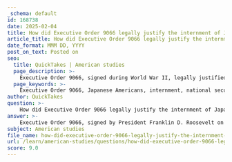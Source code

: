 ```yaml
---
_schema: default
id: 168738
date: 2025-02-04
title: How did Executive Order 9066 legally justify the internment of Japanese Americans?
article_title: How did Executive Order 9066 legally justify the internment of Japanese Americans?
date_format: MMM DD, YYYY
post_on_text: Posted on
seo:
  title: QuickTakes | American studies
  page_description: >-
    Executive Order 9066, signed during World War II, legally justified the internment of Japanese Americans based on national security concerns and wartime fears. Despite being framed as a necessary security measure, it has been criticized for violating civil rights and for its racial discrimination.
  page_keywords: >-
    Executive Order 9066, Japanese Americans, internment, national security, wartime hysteria, racial prejudice, Korematsu v. United States, civil liberties, racial discrimination, forced relocation
author: QuickTakes
question: >-
    How did Executive Order 9066 legally justify the internment of Japanese Americans?
answer: >-
    Executive Order 9066, signed by President Franklin D. Roosevelt on February 19, 1942, legally justified the internment of Japanese Americans by authorizing the Secretary of War to designate military areas and remove individuals from those areas deemed a threat to national security. This order was a direct response to the attack on Pearl Harbor and the prevailing fears of espionage and sabotage by Japanese Americans, particularly in the context of World War II.\n\nThe government framed the internment as a necessary measure for national security, arguing that the relocation of Japanese Americans was essential to prevent potential acts of sabotage against the United States. This justification was rooted in wartime hysteria and racial prejudice, leading to the forced relocation of approximately 120,000 Japanese Americans, two-thirds of whom were U.S. citizens.\n\nThe legal basis for the internment was further examined in the Supreme Court case Korematsu v. United States, where the Court upheld the constitutionality of the internment orders. The decision raised significant concerns regarding racial discrimination and civil liberties, as it effectively sanctioned the internment based on race rather than individual evidence of disloyalty or threat.\n\nIn summary, Executive Order 9066 was justified under the guise of military necessity, but it has since been widely criticized as a violation of civil rights and an example of racial discrimination in American history. The internment experience has become a critical part of discussions on civil liberties, social justice, and the impact of government policies on cultural identity and family history within the Japanese American community.
subject: American studies
file_name: how-did-executive-order-9066-legally-justify-the-internment-of-japanese-americans.md
url: /learn/american-studies/questions/how-did-executive-order-9066-legally-justify-the-internment-of-japanese-americans
score: 9.0
---
```


&nbsp;